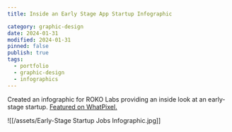 ```yaml
---
title: Inside an Early Stage App Startup Infographic

category: graphic-design
date: 2024-01-31
modified: 2024-01-31
pinned: false
publish: true
tags:
  - portfolio
  - graphic-design
  - infographics
---
```

Created an infographic for ROKO Labs providing an inside look at an early-stage startup. [Featured on WhatPixel.](https://whatpixel.com/infographic-jobs-found-in-early-stage-tech-startups/)

![[/assets/Early-Stage Startup Jobs Infographic.jpg]]
